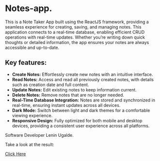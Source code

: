 # Notes-app.

This is a Note Taker App built using the ReactJS framework, providing a seamless experience for creating, saving, and managing notes. This application connects to a real-time database, enabling efficient CRUD operations with real-time updates. Whether you’re writing down quick thoughts or detailed information, the app ensures your notes are always accessible and up-to-date.


## Key features:  

- **Create Notes:** Effortlessly create new notes with an intuitive interface.
- **Read Notes:** Access and read all previously created notes, with details such as creation date and full content.
- **Update Notes:** Edit existing notes to keep information current.
- **Delete Notes:** Remove notes that are no longer needed.
- **Real-Time Database Integration:** Notes are stored and synchronized in real-time, ensuring instant updates across all devices.
- **Dark Mode:** Switch between light and dark themes for a comfortable viewing experience.
- **Responsive Design:** Fully optimized for both mobile and desktop devices, providing a consistent user experience across all platforms.

Software Developer Lenin Ugalde.

Take a look at the result: 

[Click Here](https://notes-app-54078.web.app/)
